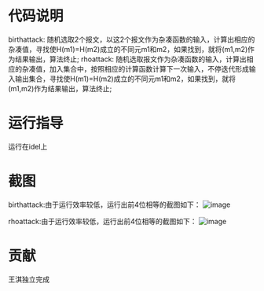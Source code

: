 # 代码说明
birthattack:
随机选取2个报文，以这2个报文作为杂凑函数的输入，计算出相应的杂凑值，寻找使H(m1)=H(m2)成立的不同元m1和m2，如果找到，就将(m1,m2)作为结果输出，算法终止;
rhoattack:
随机选取报文作为杂凑函数的输入，计算出相应的杂凑值，加入集合中，按照相应的计算函数计算下一次输入，不停迭代形成输入输出集合，寻找使H(m1)=H(m2)成立的不同元m1和m2，如果找到，就将(m1,m2)作为结果输出，算法终止;
# 运行指导
运行在idel上
# 截图
birthattack:由于运行效率较低，运行出前4位相等的截图如下：
![image](https://user-images.githubusercontent.com/105595347/181131377-041606f0-d9b0-4c80-99ce-538d451fa6fd.png)

rhoattack:由于运行效率较低，运行出前4位相等的截图如下：
![image](https://user-images.githubusercontent.com/105595347/181131586-e17e8c10-265d-4676-8a0f-8d0a77631987.png)


# 贡献
王淇独立完成
